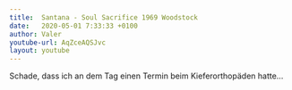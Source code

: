 ```yaml
---
title:  Santana - Soul Sacrifice 1969 Woodstock
date:   2020-05-01 7:33:33 +0100
author: Valer
youtube-url: AqZceAQSJvc 
layout: youtube
---
```


Schade, dass ich an dem Tag einen Termin beim Kieferorthopäden hatte...


